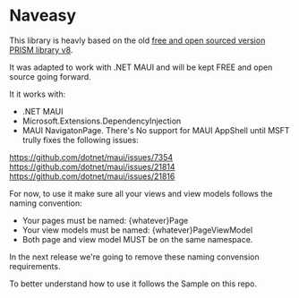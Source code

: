 # Naveasy

This library is heavly based on the old [free and open sourced version PRISM library v8](https://github.com/PrismLibrary/Prism/releases/tag/DNF).

It was adapted to work with .NET MAUI and will be kept FREE and open source going forward.

It it works with:
- .NET MAUI
- Microsoft.Extensions.DependencyInjection
- MAUI NavigatonPage. There's No support for MAUI AppShell until MSFT trully fixes the following issues:

https://github.com/dotnet/maui/issues/7354
https://github.com/dotnet/maui/issues/21814
https://github.com/dotnet/maui/issues/21816

For now, to use it make sure all your views and view models follows the naming convention:
- Your pages must be named: {whatever}Page
- Your view models must be named: {whatever}PageViewModel
- Both page and view model MUST be on the same namespace.

In the next release we're going to remove these naming convension requirements.

To better understand how to use it follows the Sample on this repo.
